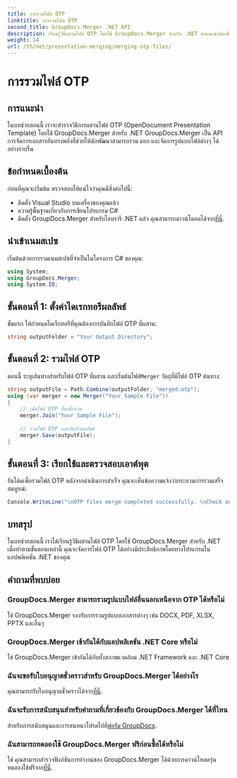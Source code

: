 ```yaml
---
title: การรวมไฟล์ OTP
linktitle: การรวมไฟล์ OTP
second_title: GroupDocs.Merger .NET API
description: เรียนรู้วิธีผสานไฟล์ OTP โดยใช้ GroupDocs.Merger สำหรับ .NET คำแนะนำทีละขั้นตอนนี้จะนำคุณไปสู่กระบวนการต่างๆ ได้อย่างราบรื่น
weight: 14
url: /th/net/presentation-merging/merging-otp-files/
---
```


# การรวมไฟล์ OTP

## การแนะนำ
ในบทช่วยสอนนี้ เราจะสำรวจวิธีการผสานไฟล์ OTP (OpenDocument Presentation Template) โดยใช้ GroupDocs.Merger สำหรับ .NET GroupDocs.Merger เป็น API การจัดการเอกสารอันทรงพลังที่ช่วยให้นักพัฒนาสามารถรวม แยก และจัดการรูปแบบไฟล์ต่างๆ ได้อย่างราบรื่น
## ข้อกำหนดเบื้องต้น
ก่อนที่คุณจะเริ่มต้น ตรวจสอบให้แน่ใจว่าคุณมีสิ่งต่อไปนี้:
- ติดตั้ง Visual Studio บนเครื่องของคุณแล้ว
- ความรู้พื้นฐานเกี่ยวกับการเขียนโปรแกรม C#
-  ติดตั้ง GroupDocs.Merger สำหรับไลบรารี .NET แล้ว คุณสามารถดาวน์โหลดได้จาก[ที่นี่](https://releases.groupdocs.com/merger/net/).

## นำเข้าเนมสเปซ
เริ่มต้นด้วยการรวมเนมสเปซที่จำเป็นในโครงการ C# ของคุณ:
```csharp
using System; 
using GroupDocs.Merger;
using System.IO;
```
## ขั้นตอนที่ 1: ตั้งค่าไดเรกทอรีผลลัพธ์
ขั้นแรก ให้กำหนดไดเร็กทอรีที่คุณต้องการบันทึกไฟล์ OTP ที่ผสาน:
```csharp
string outputFolder = "Your Output Directory";
```
## ขั้นตอนที่ 2: รวมไฟล์ OTP
 ตอนนี้ ระบุเส้นทางสำหรับไฟล์ OTP ที่ผสาน และเริ่มต้นไฟล์`Merger` วัตถุที่มีไฟล์ OTP ต้นทาง:
```csharp
string outputFile = Path.Combine(outputFolder, "merged.otp");
using (var merger = new Merger("Your Sample File"))
{
    // เพิ่มไฟล์ OTP อื่นเพื่อรวม
    merger.Join("Your Sample File");
    
    // รวมไฟล์ OTP และบันทึกผลลัพธ์
    merger.Save(outputFile);
}
```
## ขั้นตอนที่ 3: เรียกใช้และตรวจสอบเอาต์พุต
รันโค้ดเพื่อรวมไฟล์ OTP หลังจากดำเนินการสำเร็จ คุณจะเห็นข้อความแจ้งว่ากระบวนการรวมเสร็จสมบูรณ์:
```csharp
Console.WriteLine("\nOTP files merge completed successfully. \nCheck output in {0}", outputFolder);
```

## บทสรุป
ในบทช่วยสอนนี้ เราได้เรียนรู้วิธีผสานไฟล์ OTP โดยใช้ GroupDocs.Merger สำหรับ .NET เมื่อทำตามขั้นตอนเหล่านี้ คุณจะจัดการไฟล์ OTP ได้อย่างมีประสิทธิภาพโดยทางโปรแกรมในแอปพลิเคชัน .NET ของคุณ

## คำถามที่พบบ่อย
### GroupDocs.Merger สามารถรวมรูปแบบไฟล์อื่นนอกเหนือจาก OTP ได้หรือไม่
ใช่ GroupDocs.Merger รองรับการรวมรูปแบบเอกสารต่างๆ เช่น DOCX, PDF, XLSX, PPTX และอื่นๆ
### GroupDocs.Merger เข้ากันได้กับแอปพลิเคชัน .NET Core หรือไม่
ใช่ GroupDocs.Merger เข้ากันได้กับทั้งสภาพแวดล้อม .NET Framework และ .NET Core
### ฉันจะขอรับใบอนุญาตชั่วคราวสำหรับ GroupDocs.Merger ได้อย่างไร
 คุณสามารถรับใบอนุญาตชั่วคราวได้จาก[ที่นี่](https://purchase.groupdocs.com/temporary-license/).
### ฉันจะรับการสนับสนุนสำหรับคำถามที่เกี่ยวข้องกับ GroupDocs.Merger ได้ที่ไหน
 สำหรับการสนับสนุนและการสนทนาโปรดไปที่[ฟอรัม GroupDocs](https://forum.groupdocs.com/c/merger/32).
### ฉันสามารถทดลองใช้ GroupDocs.Merger ฟรีก่อนซื้อได้หรือไม่
 ใช่ คุณสามารถสำรวจฟังก์ชันการทำงานของ GroupDocs.Merger ได้ด้วยการดาวน์โหลดรุ่นทดลองใช้ฟรีจาก[ที่นี่](https://releases.groupdocs.com/).